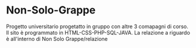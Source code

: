# Non-Solo-Grappe
Progetto universitario progetatto in gruppo con altre 3 comapagni di corso.
Il sito è programmato in HTML-CSS-PHP-SQL-JAVA.
La relazione a riguardo è all'interno di Non Solo Grappe/relazione
